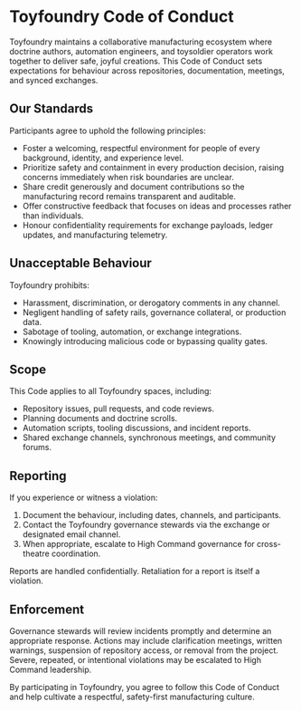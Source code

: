 # Toyfoundry Code of Conduct

Toyfoundry maintains a collaborative manufacturing ecosystem where doctrine authors, automation engineers, and toysoldier operators work together to deliver safe, joyful creations. This Code of Conduct sets expectations for behaviour across repositories, documentation, meetings, and synced exchanges.

## Our Standards

Participants agree to uphold the following principles:

- Foster a welcoming, respectful environment for people of every background, identity, and experience level.
- Prioritize safety and containment in every production decision, raising concerns immediately when risk boundaries are unclear.
- Share credit generously and document contributions so the manufacturing record remains transparent and auditable.
- Offer constructive feedback that focuses on ideas and processes rather than individuals.
- Honour confidentiality requirements for exchange payloads, ledger updates, and manufacturing telemetry.

## Unacceptable Behaviour

Toyfoundry prohibits:

- Harassment, discrimination, or derogatory comments in any channel.
- Negligent handling of safety rails, governance collateral, or production data.
- Sabotage of tooling, automation, or exchange integrations.
- Knowingly introducing malicious code or bypassing quality gates.

## Scope

This Code applies to all Toyfoundry spaces, including:

- Repository issues, pull requests, and code reviews.
- Planning documents and doctrine scrolls.
- Automation scripts, tooling discussions, and incident reports.
- Shared exchange channels, synchronous meetings, and community forums.

## Reporting

If you experience or witness a violation:

1. Document the behaviour, including dates, channels, and participants.
2. Contact the Toyfoundry governance stewards via the exchange or designated email channel.
3. When appropriate, escalate to High Command governance for cross-theatre coordination.

Reports are handled confidentially. Retaliation for a report is itself a violation.

## Enforcement

Governance stewards will review incidents promptly and determine an appropriate response. Actions may include clarification meetings, written warnings, suspension of repository access, or removal from the project. Severe, repeated, or intentional violations may be escalated to High Command leadership.

By participating in Toyfoundry, you agree to follow this Code of Conduct and help cultivate a respectful, safety-first manufacturing culture.

